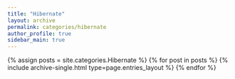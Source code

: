 ```yaml
---
title: "Hibernate"
layout: archive
permalink: categories/hibernate
author_profile: true
sidebar_main: true
---
```


{% assign posts = site.categories.Hibernate %}
{% for post in posts %} {% include archive-single.html type=page.entries_layout %} {% endfor %}
